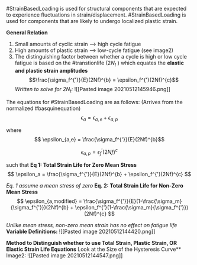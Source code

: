 #StrainBasedLoading is used for structural components that are expected to experience fluctuations in strain/displacement. #StrainBasedLoading is used for components that are likely to undergo localized plastic strain. 

**General Relation**
1. Small amounts of cyclic strain --> high cycle fatigue
2. High amounts of plastic strain --> low-cycle fatigue (see image2)
3. The distinguishing factor between whether a cycle is high or low cycle fatigue is based on the #transtionlife ($2N_t$ ) which equates the **elastic and plastic strain amplitudes**
$$\frac{\sigma_f^{'}}{E}(2Nf)^{b} = \epsilon_f^{'}(2Nf)^{c}$$
*Written to solve for $2N_t$:*
![[Pasted image 20210512145946.png]]

The equations for #StrainBasedLoading are as follows: 
(Arrives from the normalized #basquinequation)
$$ \epsilon_a = \epsilon_{a,e} + \epsilon_{a,p} $$

where 
$$ \epsilon_{a,e} = \frac{\sigma_f^{'}}{E}(2Nf)^{b}$$

$$ \epsilon_{a,p} = \epsilon_f^{'}(2Nf)^{c}$$

such that
**Eq 1: Total Strain Life for Zero Mean Stress** $$ \epsilon_a = \frac{\sigma_f^{'}}{E}(2Nf)^{b} + \epsilon_f^{'}(2Nf)^{c} $$

*Eq. 1 assume a mean stress of zero*
**Eq. 2: Total Strain Life for Non-Zero Mean Stress** $$ \epsilon_{a,modified} = \frac{\sigma_f^{'}}{E}(1-\frac{\sigma_m}{\sigma_f^{'}})(2Nf)^{b} + \epsilon_f^{'}(1-\frac{\sigma_m}{\sigma_f^{'}})(2Nf)^{c} $$

*Unlike mean stress, non-zero mean strain has no effect on fatigue life*
**Variable Definitions:**
![[Pasted image 20210512144420.png]]

**Method to Distinguish whether to use Total Strain, Plastic Strain, OR Elastic Strain Life Equations**
Look at the Size of the Hysteresis Curve**
Image2: ![[Pasted image 20210512144547.png]]

